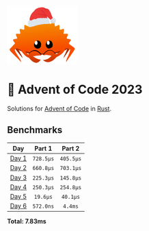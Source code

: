 <img src="./.assets/christmas_ferris.png" width="164">

# 🎄 Advent of Code 2023

Solutions for [Advent of Code](https://adventofcode.com/) in [Rust](https://www.rust-lang.org/).

<!--- advent_readme_stars table --->

<!--- benchmarking table --->
## Benchmarks

| Day | Part 1 | Part 2 |
| :---: | :---: | :---:  |
| [Day 1](./src/bin/01.rs) | `728.5µs` | `405.5µs` |
| [Day 2](./src/bin/02.rs) | `660.8µs` | `703.1µs` |
| [Day 3](./src/bin/03.rs) | `225.3µs` | `145.8µs` |
| [Day 4](./src/bin/04.rs) | `250.3µs` | `254.8µs` |
| [Day 5](./src/bin/05.rs) | `19.6µs` | `40.1µs` |
| [Day 6](./src/bin/06.rs) | `572.0ns` | `4.4ms` |

**Total: 7.83ms**
<!--- benchmarking table --->

